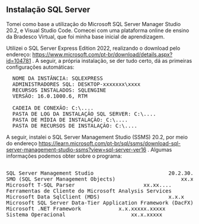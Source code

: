 <h2>Instalação SQL Server</h2> 

Tomei como base a utilização do Microsoft SQL Server Manager Studio 20.2, e Visual Studio Code. Comecei com uma plataforma online de ensino da Bradesco Virtual, que foi minha base inicial de aprendizagem.

Utilizei o SQL Server Express Edition 2022, realizando o download pelo endereço: https://www.microsoft.com/pt-br/download/details.aspx?id=104781
. A seguir, a própria instalação, se der tudo certo, dá as primeiras configurações automáticas:
<pre>
  NOME DA INSTÂNCIA: SQLEXPRESS
  ADMINISTRADORES SQL: DESKTOP-xxxxxxx\xxxx
  RECURSOS INSTALADOS: SQLENGINE
  VERSÃO: 16.0.1000.6, RTM

  CADEIA DE CONEXÃO: C:\....
  PASTA DE LOG DA INSTALAÇÃO SQL SERVER: C:\....
  PASTA DE MÍDIA DE INSTALAÇÃO: C:\....
  PASTA DE RECURSOS DE INSTALAÇÃO: C:\....
</pre>

A seguir, instalei o SQL Server Management Studio (SSMS) 20.2, por meio do endereço https://learn.microsoft.com/pt-br/sql/ssms/download-sql-server-management-studio-ssms?view=sql-server-ver16 . Algumas informações podemos obter sobre o programa:
<pre> 
SQL Server Management Studio						20.2.30.0
SMO (SQL Server Management Objects)						xx.xxx.xx....
Microsoft T-SQL Parser						xx.xx....
Ferramentas de Cliente do Microsoft Analysis Services						xx.x.x.x
Microsoft Data SqlClient (MDS)						x.x.x
Microsoft SQL Server Data-Tier Application Framework (DacFX)						xxx.x.x.....
Microsoft .NET Framework			x.x.xxxxx.xxxxx
Sistema Operacional						xx.x.xxxxx
</pre>
